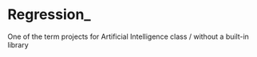 # Regression_
One of the term projects for Artificial Intelligence class / without a built-in library
